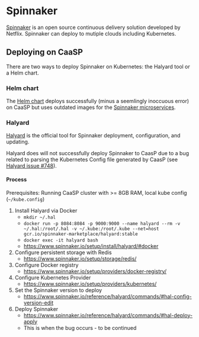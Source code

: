 # Spinnaker

[Spinnaker](https://www.spinnaker.io/) is an open source continuous delivery solution developed by Netflix. Spinnaker can deploy to mutiple clouds including Kubernetes.

## Deploying on CaaSP

There are two ways to deploy Spinnaker on Kubernetes: the Halyard tool or a Helm chart.

### Helm chart

The [Helm chart](https://github.com/kubernetes/charts/tree/master/stable/spinnaker) deploys successfully (minus a seemlingly inoccuous error) on CaaSP but uses outdated images for the [Spinnaker microservices](https://www.spinnaker.io/reference/architecture/).

### Halyard

[Halyard](https://github.com/spinnaker/halyard) is the official tool for Spinnaker deployment, configuration, and updating.

Halyard does will not successfully deploy Spinnaker to CaasP due to a bug related to parsing the Kubernetes Config file generated by CaasP (see [Halyard issue #748](https://github.com/spinnaker/halyard/issues/748)).

#### Process

Prerequisites: Running CaaSP cluster with >= 8GB RAM, local kube config (`~/kube.config`)

1. Install Halyard via Docker
   - `mkdir ~/.hal`
   - `docker run -p 8084:8084 -p 9000:9000 --name halyard --rm -v ~/.hal:/root/.hal -v ~/.kube:/root/.kube --net=host gcr.io/spinnaker-marketplace/halyard:stable`
   - `docker exec -it halyard bash`
   - https://www.spinnaker.io/setup/install/halyard/#docker
2. Configure persistent storage with Redis
   - https://www.spinnaker.io/setup/storage/redis/
3. Configure Docker registry
   - https://www.spinnaker.io/setup/providers/docker-registry/
4. Configure Kubernetes Provider
   - https://www.spinnaker.io/setup/providers/kubernetes/
5. Set the Spinnaker version to deploy
   - https://www.spinnaker.io/reference/halyard/commands/#hal-config-version-edit
6. Deploy Spinnaker
   - https://www.spinnaker.io/reference/halyard/commands/#hal-deploy-apply
   - This is when the bug occurs - to be continued
    

